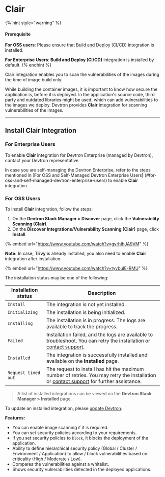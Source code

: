 # Clair

{% hint style="warning" %}
#### Prerequisite

**For OSS users**: Please ensure that [Build and Deploy (CI/CD)](../build-and-deploy-ci-cd.md) integration is installed.

**For Enterprise Users**: **Build and Deploy (CI/CD)** integration is installed by default.
{% endhint %}

Clair integration enables you to scan the vulnerabilities of the images during the time of image build only.

While building the container images, it is important to know how secure the application is, before it is deployed. In the application's source code, third party and outdated libraries might be used, which can add vulnerabilities to the images we deploy. Devtron provides **Clair** integration for scanning vulnerabilities of the images.

***

## Install Clair Integration

### For Enterprise Users

To enable **Clair** integration for Devtron Enterprise (managed by Devtron), contact your Devtron representative.

In case you are self-managing the Devtron Enterprise, refer to the steps mentioned in \[For OSS and Self-Managed Devtron Enterprise Users] (#for-oss-and-self-managed-devtron-enterprise-users) to enable **Clair** integration.

### For OSS Users

To install **Clair** integration, follow the steps:

1. On the **Devtron Stack Manager > Discover** page, click the **Vulnerability Scanning (Clair)**.
2. On the **Discover Integrations/Vulnerability Scanning (Clair)** page, click **Install**.

{% embed url="https://www.youtube.com/watch?v=gyrhIhJA9VM" %}

**Note:** In case, **Trivy** is already installed, you also need to enable **Clair** integration after installation.

{% embed url="https://www.youtube.com/watch?v=tyvbulE-RMU" %}

The installation status may be one of the following:

| Installation status | Description                                                                                                                                                            |
| ------------------- | ---------------------------------------------------------------------------------------------------------------------------------------------------------------------- |
| `Install`           | The integration is not yet installed.                                                                                                                                  |
| `Initializing`      | The installation is being initialized.                                                                                                                                 |
| `Installing`        | The installation is in progress. The logs are available to track the progress.                                                                                         |
| `Failed`            | Installation failed, and the logs are available to troubleshoot. You can retry the installation or [contact support](https://discord.devtron.ai/).                     |
| `Installed`         | The integration is successfully installed and available on the **Installed** page.                                                                                     |
| `Request timed out` | The request to install has hit the maximum number of retries. You may retry the installation or [contact support](https://discord.devtron.ai/) for further assistance. |

> A list of installed integrations can be viewed on the **Devtron Stack Manager > Installed** page.

To update an installed integration, please [update Devtron](../../../resources/upgrade/upgrade-devtron-ui.md).

**Features:**

* You can enable image scanning if it is required.
* You can set security policies according to your requirements.
* If you set security policies to `block`, it blocks the deployment of the application.
* Ability to define hierarchical security policy (Global / Cluster / Environment / Application) to allow / block vulnerabilities based on criticality (High / Moderate / Low).
* Compares the vulnerabilities against a whitelist.
* Shows security vulnerabilities detected in the deployed applications.
